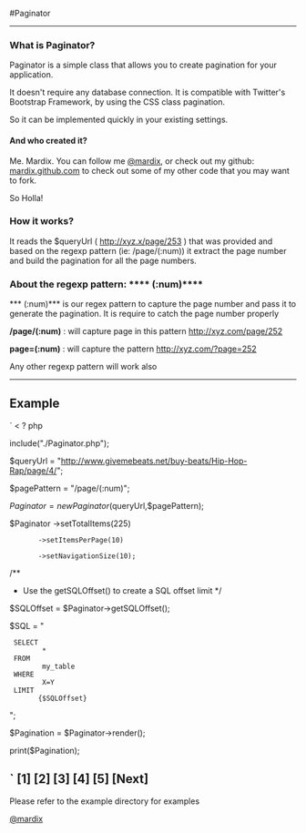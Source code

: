 #Paginator

---

### What is Paginator?

Paginator is a simple class that allows you to create pagination for your application.

It doesn't require any database connection. It is compatible with Twitter's Bootstrap Framework, by using the CSS class pagination.

So it can be implemented quickly in your existing settings.




#### And who created it?
Me. Mardix. You can follow me  [@mardix](http://twitter.com/mardix), or check out my github: [mardix.github.com](http://mardix.github.com/) to check out some of my other code that you may want to fork.

So Holla!




### How it works?

It reads the $queryUrl ( http://xyz.x/page/253 ) that was provided and based on the regexp pattern (ie: /page/(:num)) it extract the page number and build the pagination for all the page numbers.




### About the regexp pattern: **** (:num)****


*** (:num)*** is our regex pattern to capture the page number and pass it to generate the pagination. It is require to catch the page number properly
 
**/page/(:num)** : will capture page in this pattern http://xyz.com/page/252
 
**page=(:num)** : will capture the pattern http://xyz.com/?page=252

Any other regexp pattern will work also

---

## Example

`
< ? php

include("./Paginator.php");


 $queryUrl = "http://www.givemebeats.net/buy-beats/Hip-Hop-Rap/page/4/";
 
 $pagePattern = "/page/(:num)";
 
 $Paginator = new Paginator($queryUrl,$pagePattern);
 
 $Paginator
		   ->setTotalItems(225) 

           ->setItemsPerPage(10)

           ->setNavigationSize(10);

 
 
 /**
  * Use the getSQLOffset() to create a SQL offset limit 
  */

 $SQLOffset = $Paginator->getSQLOffset();

 $SQL = "

     SELECT 
            *
     FROM
            my_table
     WHERE
            X=Y
     LIMIT
           {$SQLOffset}
";
         
$Pagination = $Paginator->render();

print($Pagination);

`
[1] [2] [3] [4] [5]  [Next]
---


Please refer to the example directory for examples



 [@mardix](http://twitter.com/mardix)



